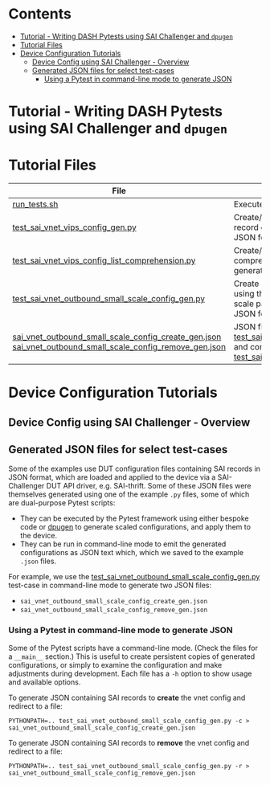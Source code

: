 <h1>Contents</h1>

- [Tutorial - Writing DASH Pytests using SAI Challenger and `dpugen`](#tutorial---writing-dash-pytests-using-sai-challenger-and-dpugen)
- [Tutorial Files](#tutorial-files)
- [Device Configuration Tutorials](#device-configuration-tutorials)
  - [Device Config using SAI Challenger -  Overview](#device-config-using-sai-challenger----overview)
  - [Generated JSON files for select test-cases](#generated-json-files-for-select-test-cases)
    - [Using a Pytest in command-line mode to generate JSON](#using-a-pytest-in-command-line-mode-to-generate-json)

# Tutorial - Writing DASH Pytests using SAI Challenger and `dpugen`

# Tutorial Files

| File | Description |
| ---- | ----------- |
| [run_tests.sh](run_tests.sh) | Execute all PyTests |
| [test_sai_vnet_vips_config_gen.py](test_sai_vnet_vips_config_gen.py)| Create/Remove VIP entries using a custom SAI record generator. As an executable, generates JSON for create/remove a config.
| [test_sai_vnet_vips_config_list_comprehension.py](test_sai_vnet_vips_list_comprehension.py)| Create/Remove VIP entries using a list-comprehension expression.  As an executable, generates JSON for create/remove a config.|
| [test_sai_vnet_outbound_small_scale_config_gen.py](test_sai_vnet_outbound_small_scale_config_gen) | Create a small-sized outbound vnet configuration using the `dpugen` generator fed with high-level scale parameters.  As an executable, generates JSON for create/remove a config.
| [sai_vnet_outbound_small_scale_config_create_gen.json](sai_vnet_outbound_small_scale_config_create_gen.json) <br> [sai_vnet_outbound_small_scale_config_remove_gen.json](sai_vnet_outbound_small_scale_config_remove_gen.json) | JSON files produced by [test_sai_vnet_outbound_small_scale_config_gen.py](test_sai_vnet_outbound_small_scale_config_gen.py) and consumed by [test_sai_vnet_outbound_small_scale_config_file.py](test_sai_vnet_outbound_small_scale_config_file.py)


# Device Configuration Tutorials
## Device Config using SAI Challenger -  Overview
## Generated JSON files for select test-cases
Some of the examples use DUT configuration files containing SAI records in JSON format, which are loaded and applied to the device via a  SAI-Challenger DUT API driver, e.g. SAI-thrift. Some of these JSON files were themselves generated  using one of the example `.py` files, some of which are dual-purpose Pytest scripts:
* They can be executed by the Pytest framework using either bespoke code or [dpugen](https://pypi.org/project/dpugen/)  to generate scaled configurations, and apply them to the device.
* They can be run in command-line mode to emit the generated configurations as JSON text which, which we saved to the example `.json` files.

For example, we use the [test_sai_vnet_outbound_small_scale_config_gen.py](test_sai_vnet_outbound_small_scale_config_gen) test-case in command-line mode to generate two JSON files:
* `sai_vnet_outbound_small_scale_config_create_gen.json`
* `sai_vnet_outbound_small_scale_config_remove_gen.json`

### Using a Pytest in command-line mode to generate JSON
Some of the Pytest scripts have a command-line mode. (Check the files for a `__main__` section.) This is useful to create persistent copies of generated configurations, or simply to examine the configuration and make adjustments during development. Each file has a `-h` option to show usage and available options.

To generate JSON containing SAI records to **create** the vnet config and redirect to a file:
```
PYTHONPATH=.. test_sai_vnet_outbound_small_scale_config_gen.py -c > sai_vnet_outbound_small_scale_config_create_gen.json
```
To generate JSON containing SAI records to **remove** the vnet config and redirect to a file:
```
PYTHONPATH=.. test_sai_vnet_outbound_small_scale_config_gen.py -r > sai_vnet_outbound_small_scale_config_remove_gen.json
```